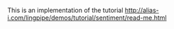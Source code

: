 This is an implementation of the tutorial http://alias-i.com/lingpipe/demos/tutorial/sentiment/read-me.html 
